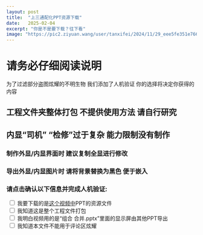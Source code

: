 ```yaml
---
layout: post
title:  "上三通配化PPT资源下载"
date:   2025-02-04
excerpt: "你是不是要下载？往下看"
image: "https://pic2.ziyuan.wang/user/tanxifei/2024/11/29_eee5fe351e766.jpg"
---
```


# 请务必仔细阅读说明
为了过滤部分盗图炫耀的不明生物 我们添加了人机验证 你的选择将决定你获得的内容
## 工程文件夹整体打包 不提供使用方法 请自行研究
## 内显“司机” “检修”过于复杂 能力限制没有制作
### 制作外显/内显界面时 建议复制全显进行修改
### 导出外显/内显图片时 请将背景替换为黑色 便于嵌入
<!-- 下载PPT资源文件 -->

### 请点击确认以下信息并完成人机验证:

<!-- 四个复选框 -->
<div id="confirmation">
    <label class="checkbox-label">
        <input type="checkbox" name="option" onclick="handleCheckboxClick(this)">
        我要下载的是<a href="https://www.bilibili.com/video/BV1W4cHeZErc" target="_blank">这个视频中</a>PPT的资源文件
    </label><br>
    <label class="checkbox-label">
        <input type="checkbox" name="option" onclick="handleCheckboxClick(this)">
        我知道这是整个工程文件打包
    </label><br>
    <label class="checkbox-label">
        <input type="checkbox" name="option" onclick="handleCheckboxClick(this)">
        我明白视频用的是“组合 合并.pptx”里面的显示屏由其他PPT导出
    </label><br>
    <label class="checkbox-label">
        <input type="checkbox" name="option" onclick="handleCheckboxClick(this)">
        我知道本文件不能用于评论区炫耀
    </label><br>
</div>


<style>
/* 复选框样式 */
.checkbox-label {
    padding: 5px;
    margin: 2px 0;
}

/* 已选中的复选框样式 */
.checked-label {
    background-color: #66CCFF;
}

/* 验证图片选中样式 */
.selected-image {
    border: 2px solid green !important;
}

/* 图片容器样式：使用flexbox实现自动适应布局 */
.captcha-image-container {
    display: flex;
    flex-wrap: wrap;           /* 允许换行 */
    justify-content: space-between;  /* 图片均匀分布 */
    gap: 10px;               /* 图片间距 */
    width: 100%;
    box-sizing: border-box;
}

/* 每张图片占据相等的宽度，并自适应窗口大小 */
.captcha-image {
    flex: 1 1 30%;                  /* 每张图片占据30%的宽度，且在小屏幕上会自动调整 */
    max-width: 150px;               /* 限制图片最大宽度 */
    height: auto;                   /* 高度自适应 */
    cursor: pointer;
    object-fit: cover;              /* 保持图片比例 */
    min-width: 120px;               /* 确保图片最小宽度，避免过小 */
}

/* 图片容器不超出视口宽度 */
.captcha-image-container > div {
    display: flex;
    justify-content: center;
}
</style>

<!-- 引入SweetAlert2库 -->
<script src="https://cdn.jsdelivr.net/npm/sweetalert2@11"></script>

<script type="text/javascript">
    // 复选框点击事件
    function handleCheckboxClick(checkbox) {
        var label = checkbox.parentElement;
        if (checkbox.checked) {
            label.classList.add('checked-label');
        } else {
            label.classList.remove('checked-label');
        }
        checkAllBoxes();
    }

    // 检查所有复选框是否均已勾选，若是则显示下载按钮并启动人机验证
    function checkAllBoxes() {
        var checkboxes = document.querySelectorAll('input[name="option"]');

        var allChecked = true;
        for (var i = 0; i < checkboxes.length; i++) {
            if (!checkboxes[i].checked) {
                allChecked = false;
                break;
            }
        }


        if (allChecked) {
            showImageCaptchaDialog();
        }
    }

    // 存储当前验证对话框中用户选中的图片索引数组
    let selectedIndices = [];

    // 用户点击图片时的处理函数：实现多选/反选，并更新样式
    function toggleImageSelection(index) {
        const imgElem = document.getElementById(`img-${index}`);
        const pos = selectedIndices.indexOf(index);
        if (pos === -1) {
            // 未选中则添加
            selectedIndices.push(index);
            imgElem.classList.add('selected-image');
        } else {
            // 已选中则取消选中
            selectedIndices.splice(pos, 1);
            imgElem.classList.remove('selected-image');
        }
    }

    // 人机验证函数
    function showImageCaptchaDialog() {
        // 图片资源列表，每个对象包含图片链接及一个描述数组
        const imageList = [
            { src: 'https://img.erpweb.eu.org/imgs/2025/02/217a7dae71138e3c.png', descriptions: ['三菱电机', '日本原装LCD'] },
            { src: 'https://img.erpweb.eu.org/imgs/2025/02/c76ff2a5963ccf02.png', descriptions: ['三菱电机'] },
            { src: 'https://img.erpweb.eu.org/imgs/2025/02/b252eeae4baac7e6.png', descriptions: ['三菱电机', '日本原装LCD'] },
            { src: 'https://img.erpweb.eu.org/imgs/2025/02/708fbd5e0b7a2972.png', descriptions: ['三菱电机'] },
            { src: 'https://img.erpweb.eu.org/imgs/2025/02/af99d1fff5d8ef4a.png', descriptions: ['上海三菱'] },
            { src: 'https://img.erpweb.eu.org/imgs/2025/02/7579d639be0d0ae8.png', descriptions: ['三菱电机'] },
            { src: 'https://img.erpweb.eu.org/imgs/2025/02/b782b204b51807fb.png', descriptions: ['三菱电机', '日本原装LCD'] },

            { src: 'https://img.erpweb.eu.org/imgs/2025/02/32af2c9b1372de4e.png', descriptions: ['三菱电机'] },
            { src: 'https://pic2.ziyuan.wang/user/tanxifei/2025/02/Screenshot_20250206_001835_ffb701489b076.jpg', descriptions: ['上海三菱'] },
            { src: 'https://pic2.ziyuan.wang/user/tanxifei/2025/02/Screenshot_20250206_001902_67e0d6af2e94e.jpg', descriptions: ['三菱电机'] },
            { src: 'https://pic2.ziyuan.wang/user/tanxifei/2025/02/IMG_20250206_001848_4cc35c4747ebb.png', descriptions: ['三菱电机'] },
            { src: 'https://img.erpweb.eu.org/imgs/2025/02/48d174689dd8b275.png', descriptions: ['三菱电机'] },
            { src: 'https://img.erpweb.eu.org/imgs/2025/02/8819543e0f406e54.png', descriptions: ['三菱电机'] }
        ];

        // 随机抽取6张图片（确保图片库数量始终大于6）
        function getRandomImages(arr, n) {
            let copy = arr.slice();
            let result = [];
            for (let i = 0; i < n; i++) {
                let idx = Math.floor(Math.random() * copy.length);
                result.push(copy[idx]);
                copy.splice(idx, 1);
            }
            return result;
        }
        const captchaImages = getRandomImages(imageList, 6);

        // 从6张图片中随机选择1张，并抽取1或2个描述作为提问条件
        const randomImage = captchaImages[Math.floor(Math.random() * captchaImages.length)];
        const targetDescriptions = [];

        // 从选中的图片的描述中随机抽取1到2个描述
        targetDescriptions.push(randomImage.descriptions[Math.floor(Math.random() * randomImage.descriptions.length)]);
        if (Math.random() < 0.5 && randomImage.descriptions.length > 1) {
            // 如果描述有多个并且随机选择了两个描述
            const secondDesc = randomImage.descriptions.find(d => d !== targetDescriptions[0]);
            targetDescriptions.push(secondDesc);
        }

        // 计算正确答案的图片索引集合：
        // 正确图片是指其描述数组包含【所有】目标描述
        let correctIndices = [];
        captchaImages.forEach((img, index) => {
            let hasAll = targetDescriptions.every(desc => img.descriptions.includes(desc));
            if (hasAll) {
                correctIndices.push(index);
            }
        });

        // 重置用户选择记录
        selectedIndices = [];

        // 构造验证对话框的HTML内容
        let questionText = '请选择所有包含描述：';
        if (targetDescriptions.length === 1) {
            questionText += `“${targetDescriptions[0]}”的图片`;
        } else {
            questionText += `“${targetDescriptions.join('” 和 “')}”的图片`;
        }
        let htmlContent = `<p>${questionText}</p>`;
        htmlContent += '<div class="captcha-image-container">';
        captchaImages.forEach((img, index) => {
            htmlContent += `
                <div class="captcha-image-container" style="cursor: pointer;" onclick="toggleImageSelection(${index})">
                    <img src="${img.src}" alt="${img.descriptions.join(', ')}" class="captcha-image" id="img-${index}">
                    <!-- 已删除描述文本部分 -->
                </div>
            `;
        });
        htmlContent += '</div>';

        // 使用SweetAlert2展示人机验证对话框
        Swal.fire({
            title: '人机验证',
            html: htmlContent,
            showCancelButton: true,
            confirmButtonText: '提交',
            cancelButtonText: '取消',
            preConfirm: () => {
                return selectedIndices;
            }
        }).then((result) => {
            if (result.dismiss === Swal.DismissReason.cancel) {
                Swal.fire({
                    title: '验证取消',
                    text: '请重新完成验证。',
                    icon: 'error'
                });
                return;
            }
            // 对用户选中的索引数组和正确答案数组进行排序后比对
            const userSelection = result.value.sort((a, b) => a - b);
            const correctSorted = correctIndices.sort((a, b) => a - b);
            if (JSON.stringify(userSelection) === JSON.stringify(correctSorted)) {
                // 验证正确，返回正确密码
                Swal.fire({
                    title: '哦.',
                    text: '您已通过人机验证，\n点击下方按钮下载',
                    icon: 'success',
                    confirmButtonText: '前往下载'
                  }).then((result) => {
                    if (result.isConfirmed) {
                        window.location.href = 'https://mis1072-my.sharepoint.com/:u:/g/personal/tanxifei_mis1072_top/EU37wwmfJthKjKKKbyXZRJABJpFLd0S9H5CwD2FeGjMinw?e=3L4e25';
                    }
                });
            } else {
                // 验证错误，返回错误密码，但提示验证通过
                Swal.fire({
                    title: '哦',
                    text: '您已通过人机验证。\n点击下方按钮下载',
                    icon: 'success',
                    confirmButtonText: '前往下载'
                  }).then((result) => {
                    if (result.isConfirmed) {
                        window.location.href = 'https://mis1072-my.sharepoint.com/:u:/g/personal/tanxifei_mis1072_top/Ea0YNge3X0hMhXDxquDWKTIBwRLRkKfmxD_W5-BD7BcK9Q?e=PJYfcm';
                    }
                });
            }
        });
    }
</script>
